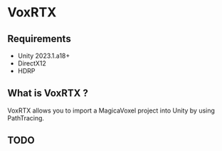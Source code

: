 # VoxRTX

## Requirements

- Unity 2023.1.a18+
- DirectX12
- HDRP

## What is VoxRTX ? 

VoxRTX allows you to import a MagicaVoxel project into Unity by using PathTracing.

## TODO

